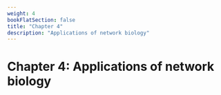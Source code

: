 ```yaml
---
weight: 4
bookFlatSection: false
title: "Chapter 4"
description: "Applications of network biology"
---
```


# Chapter 4: Applications of network biology

